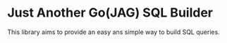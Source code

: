 # Just Another Go(JAG) SQL Builder

This library aims to provide an easy ans simple way to build SQL queries.
